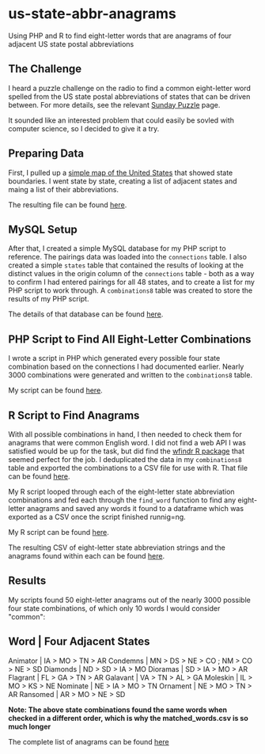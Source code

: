 # us-state-abbr-anagrams

Using PHP and R to find eight-letter words that are anagrams of four adjacent US state postal abbreviations

## The Challenge

I heard a puzzle challenge on the radio to find a common eight-letter word spelled from the US state postal abbreviations of states that can be driven between. For more details, see the relevant [Sunday Puzzle](https://www.npr.org/2021/01/31/962412357/sunday-puzzle-game-of-words) page.

It sounded like an interested problem that could easily be sovled with computer science, so I decided to give it a try.

## Preparing Data

First, I pulled up a [simple map of the United States](https://www.google.com/maps/place/United+States) that showed state boundaries. I went state by state, creating a list of adjacent states and maing a list of their abbreviations.

The resulting file can be found [here](https://github.com/ericcawthon/us-state-abbr-anagrams/blob/main/Data/state_connections.xlsx).

## MySQL Setup

After that, I created a simple MySQL database for my PHP script to reference. The pairings data was loaded into the `connections` table. I also created a simple `states` table that contained the results of looking at the distinct values in the origin column of the `connections` table - both as a way to confirm I had entered pairings for all 48 states, and to create a list for my PHP script to work through. A `combinations8` table was created to store the results of my PHP script.

The details of that database can be found [here](https://github.com/ericcawthon/us-state-abbr-anagrams/blob/main/MySql/state_connections.sql).

## PHP Script to Find All Eight-Letter Combinations

I wrote a script in PHP which generated every possible four state combination based on the connections I had documented earlier. Nearly 3000 combinations were generated and written to the `combinations8` table.

My script can be found [here](https://github.com/ericcawthon/us-state-abbr-anagrams/blob/main/PHP/index.php).

## R Script to Find Anagrams

With all possible combinations in hand, I then needed to check them for anagrams that were common English word. I did not find a web API I was satisfied would be up for the task, but did find the [wfindr R package](https://github.com/idmn/wfindr) that seemed perfect for the job. I deduplicated the data in my `combinations8` table and exported the combinations to a CSV file for use with R. That file can be found [here](https://github.com/ericcawthon/us-state-abbr-anagrams/blob/main/Data/combinations8.csv).

My R script looped through each of the eight-letter state abbreviation combinations and fed each through the `find_word` function to find any eight-letter anagrams and saved any words it found to a dataframe which was exported as a CSV once the script finished runnig=ng.

My R script can be found [here](https://github.com/ericcawthon/us-state-abbr-anagrams/blob/main/R/anagram_finder.r).

The resulting CSV of eight-letter state abbreviation strings and the anagrams found within each can be found [here](https://github.com/ericcawthon/us-state-abbr-anagrams/blob/main/Data/matched_words.csv).

## Results

My scripts found 50 eight-letter anagrams out of the nearly 3000 possible four state combinations, of which only 10 words I would consider "common":

## Word | Four Adjacent States

Animator | IA > MO > TN > AR
Condemns | MN > DS > NE > CO ; NM > CO > NE > SD
Diamonds | ND > SD > IA > MO
Dioramas | SD > IA > MO > AR
Flagrant | FL > GA > TN > AR
Galavant | VA > TN > AL > GA
Moleskin | IL > MO > KS > NE
Nominate | NE > IA > MO > TN
Ornament | NE > MO > TN > AR
Ransomed | AR > MO > NE > SD

**Note: The above state combinations found the same words when checked in a different order, which is why the matched_words.csv is so much longer**

The complete list of anagrams can be found [here](<[here](https://github.com/ericcawthon/us-state-abbr-anagrams/blob/main/Data/distinct_anagrams.csv).>)
